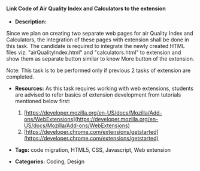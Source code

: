 #### Link Code of Air Quality Index and Calculators to the extension


- **Description:**

Since we plan on creating two separate web pages for air Quality Index and Calculators, the integration of these pages with extension shall be done in this task. The candidate is required to integrate the newly created HTML files viz. "airQualityIndex.html" and "calculators.html" to extension and show them as separate button similar to know More button of the extension.

Note: This task is to be performed only if previous 2 tasks of extension are completed.

- **Resources:**
As this task requires working with web extensions, students are advised to refer basics of extension development from tutorials mentioned below first:

  1. [https://developer.mozilla.org/en-US/docs/Mozilla/Add-ons/WebExtensions](https://developer.mozilla.org/en-US/docs/Mozilla/Add-ons/WebExtensions)
  2. [https://developer.chrome.com/extensions/getstarted](https://developer.chrome.com/extensions/getstarted)
- **Tags:** code migration, HTML5, CSS, Javascript, Web extension

- **Categories:** Coding, Design






